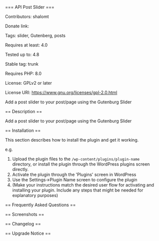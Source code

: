 === API Post Slider ===

Contributors: shalomt

Donate link: 

Tags: slider, Gutenberg, posts

Requires at least: 4.0

Tested up to: 4.8

Stable tag: trunk

Requires PHP: 8.0

License: GPLv2 or later

License URI: https://www.gnu.org/licenses/gpl-2.0.html

Add a post slider to your post/page using the Gutenburg Slider

== Description ==

Add a post slider to your post/page using the Gutenburg Slider

== Installation ==

This section describes how to install the plugin and get it working.

e.g.

1. Upload the plugin files to the `/wp-content/plugins/plugin-name` directory, or install the plugin through the WordPress plugins screen directly.
1. Activate the plugin through the 'Plugins' screen in WordPress
1. Use the Settings->Plugin Name screen to configure the plugin
1. (Make your instructions match the desired user flow for activating and installing your plugin. Include any steps that might be needed for explanatory purposes)

== Frequently Asked Questions ==


== Screenshots ==


== Changelog ==


== Upgrade Notice ==


